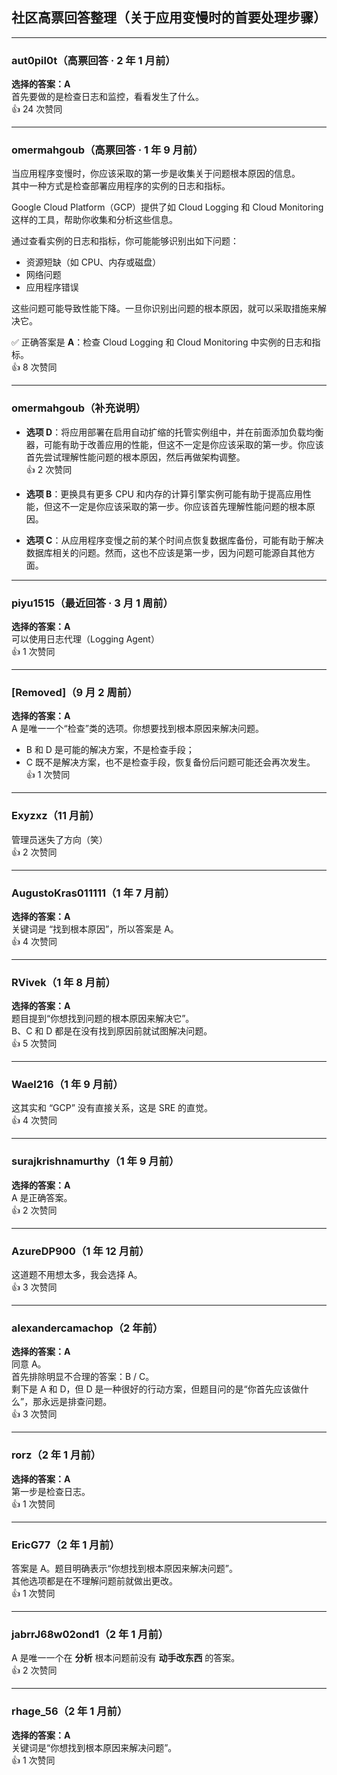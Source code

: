 ## 社区高票回答整理（关于应用变慢时的首要处理步骤）

---

### aut0pil0t（高票回答 · 2 年 1 月前）
**选择的答案：A**  
首先要做的是检查日志和监控，看看发生了什么。  
👍 24 次赞同

---

### omermahgoub（高票回答 · 1 年 9 月前）

当应用程序变慢时，你应该采取的第一步是收集关于问题根本原因的信息。  
其中一种方式是检查部署应用程序的实例的日志和指标。  

Google Cloud Platform（GCP）提供了如 Cloud Logging 和 Cloud Monitoring 这样的工具，帮助你收集和分析这些信息。  

通过查看实例的日志和指标，你可能能够识别出如下问题：  
- 资源短缺（如 CPU、内存或磁盘）  
- 网络问题  
- 应用程序错误  

这些问题可能导致性能下降。一旦你识别出问题的根本原因，就可以采取措施来解决它。  

✅ 正确答案是 **A**：检查 Cloud Logging 和 Cloud Monitoring 中实例的日志和指标。  
👍 8 次赞同

---

### omermahgoub（补充说明）

- **选项 D**：将应用部署在启用自动扩缩的托管实例组中，并在前面添加负载均衡器，可能有助于改善应用的性能，但这不一定是你应该采取的第一步。你应该首先尝试理解性能问题的根本原因，然后再做架构调整。  
👍 2 次赞同

- **选项 B**：更换具有更多 CPU 和内存的计算引擎实例可能有助于提高应用性能，但这不一定是你应该采取的第一步。你应该首先理解性能问题的根本原因。  

- **选项 C**：从应用程序变慢之前的某个时间点恢复数据库备份，可能有助于解决数据库相关的问题。然而，这也不应该是第一步，因为问题可能源自其他方面。

---

### piyu1515（最近回答 · 3 月 1 周前）
**选择的答案：A**  
可以使用日志代理（Logging Agent）  
👍 1 次赞同

---

### [Removed]（9 月 2 周前）
**选择的答案：A**  
A 是唯一一个“检查”类的选项。你想要找到根本原因来解决问题。  

- B 和 D 是可能的解决方案，不是检查手段；  
- C 既不是解决方案，也不是检查手段，恢复备份后问题可能还会再次发生。  
👍 1 次赞同

---

### Exyzxz（11 月前）
管理员迷失了方向（笑）  
👍 2 次赞同

---

### AugustoKras011111（1 年 7 月前）
**选择的答案：A**  
关键词是 “找到根本原因”，所以答案是 A。  
👍 4 次赞同

---

### RVivek（1 年 8 月前）
**选择的答案：A**  
题目提到“你想找到问题的根本原因来解决它”。  
B、C 和 D 都是在没有找到原因前就试图解决问题。  
👍 5 次赞同

---

### Wael216（1 年 9 月前）
这其实和 “GCP” 没有直接关系，这是 SRE 的直觉。  
👍 4 次赞同

---

### surajkrishnamurthy（1 年 9 月前）
**选择的答案：A**  
A 是正确答案。  
👍 2 次赞同

---

### AzureDP900（1 年 12 月前）
这道题不用想太多，我会选择 A。  
👍 3 次赞同

---

### alexandercamachop（2 年前）
**选择的答案：A**  
同意 A。  
首先排除明显不合理的答案：B / C。  
剩下是 A 和 D，但 D 是一种很好的行动方案，但题目问的是“你首先应该做什么”，那永远是排查问题。  
👍 3 次赞同

---

### rorz（2 年 1 月前）
**选择的答案：A**  
第一步是检查日志。  
👍 1 次赞同

---

### EricG77（2 年 1 月前）
答案是 A。题目明确表示“你想找到根本原因来解决问题”。  
其他选项都是在不理解问题前就做出更改。  
👍 1 次赞同

---

### jabrrJ68w02ond1（2 年 1 月前）
A 是唯一一个在 **分析** 根本问题前没有 **动手改东西** 的答案。  
👍 2 次赞同

---

### rhage_56（2 年 1 月前）
**选择的答案：A**  
关键词是“你想找到根本原因来解决问题”。  
👍 1 次赞同
